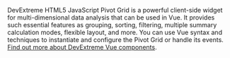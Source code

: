 DevExtreme HTML5 JavaScript Pivot Grid is&nbsp;a&nbsp;powerful client-side widget for multi-dimensional data analysis that can be&nbsp;used in Vue. It&nbsp;provides such essential features as&nbsp;grouping, sorting, filtering, multiple summary calculation modes, flexible layout, and more. You can use Vue syntax and techniques to&nbsp;instantiate and configure the Pivot Grid or&nbsp;handle its events. [Find out more about DevExtreme Vue components](/Documentation/Guide/Vue_Components/DevExtreme_Vue_Components/).